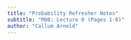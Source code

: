 ```yaml
---
title: "Probability Refresher Notes"
subtitle: "M08: Lecture 0 (Pages 1-8)"
author: "Callum Arnold"
---
```

